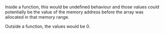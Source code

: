 Inside a function, this would be undefined behaviour and those values could potentially be the value of the memory address before the array was allocated in that memory range. 

Outside a function, the values would be 0.